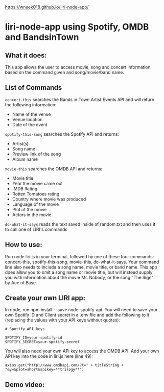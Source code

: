 https://wneek018.github.io/liri-node-app/

# liri-node-app using Spotify, OMDB and BandsinTown

## What it does:
This app allows the user to access movie, song and concert information based on the command given and song/movie/band name.

## List of Commands
`concert-this` searches the Bands in Town Artist Events API and will return the following information:
* Name of the venue
* Venue location
* Date of the event

`spotify-this-song` searches the Spotify API and returns:
* Artist(s)
* Song name
* Preview link of the song
* Album name

`movie-this` searches the OMDB API and returns:
* Movie title
* Year the movie came out
* IMDB Rating
* Rotten Tomatoes rating
* Country where movie was produced
* Language of the movie
* Plot of the movie
* Actors in the movie

`do-what-it-says` reads the text saved inside of random.txt and then uses it to call one of LIRI's commands

## How to use:
Run node liri.js in your terminal, followed by one of these four commands: concert-this, spotify-this-song, movie-this, do-what-it-says. Your command line also needs to include a song name, movie title, or band name. This app does allow you to omit a song name or movie title, but will instead supply you with information about the movie Mr. Nobody, or the song "The Sign" by Ace of Base.

## Create your own LIRI app:
In node, run npm install --save node-spotify-api.
You will need to save your own Spotify ID and Client secret in a .env file and add the following to it (replacing the values with your API keys without quotes):

```
# Spotify API keys

SPOTIFY_ID=your-spotify-id
SPOTIFY_SECRET=your-spotify-secret
```
You will also need your own API key to access the OMDB API. Add your own API key into the code in liri.js here (line 49):
```
axios.get("http://www.omdbapi.com/?t=" + titleString + "&y=&plot=short&apikey=**trilogy**")
```

## Demo video: